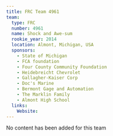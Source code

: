 ```yaml
---
title: FRC Team 4961
team:
  type: FRC
  number: 4961
  name: Shock and Awe-sum
  rookie_year: 2014
  location: Almont, Michigan, USA
  sponsors:
    - State of Michigan
    - FCA foundation
    - Four County Community Foundation
    - Heidebreicht Chevrolet
    - Gallagher-Kaiser Corp
    - Doc's Marine
    - Bermont Gage and Automation
    - The Marklin Family
    - Almont High School
  links:
    Website: 
---
```

No content has been added for this team
